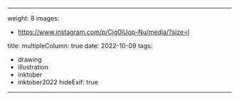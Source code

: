 
---
weight: 8
images:
- https://www.instagram.com/p/Cjg0lUop-Nu/media/?size=l

title:
multipleColumn: true
date: 2022-10-09
tags:
- drawing
- illustration
- inktober
- inktober2022
hideExif: true
---

